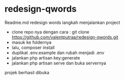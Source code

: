 # redesign-qwords

Readme.md redesign words langkah menjalankan project

- clone repo nya dengan cara : git clone https://github.com/valentputraa/redesign-qwords.git
- masuk ke foldernya
- lalu, composer install
- duplikat .env.example dan rubah menjadi .env
- jalankan php artisan key:generate
- jalankan php artisan serve dan buka servernya

projek berhasil dibuka
